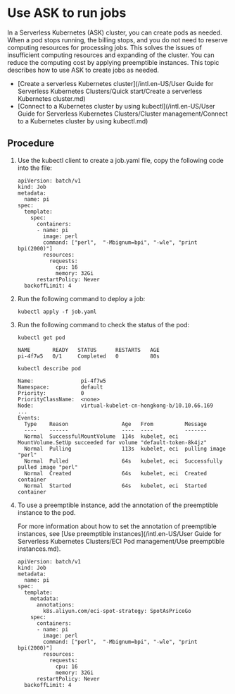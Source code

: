 # Use ASK to run jobs

In a Serverless Kubernetes \(ASK\) cluster, you can create pods as needed. When a pod stops running, the billing stops, and you do not need to reserve computing resources for processing jobs. This solves the issues of insufficient computing resources and expanding of the cluster. You can reduce the computing cost by applying preemptible instances. This topic describes how to use ASK to create jobs as needed.

-   [Create a serverless Kubernetes cluster](/intl.en-US/User Guide for Serverless Kubernetes Clusters/Quick start/Create a serverless Kubernetes cluster.md)
-   [Connect to a Kubernetes cluster by using kubectl](/intl.en-US/User Guide for Serverless Kubernetes Clusters/Cluster management/Connect to a Kubernetes cluster by using kubectl.md)

## Procedure

1.  Use the kubectl client to create a job.yaml file, copy the following code into the file:

    ```
    apiVersion: batch/v1
    kind: Job
    metadata:
      name: pi
    spec:
      template:
        spec:
          containers:
          - name: pi
            image: perl
            command: ["perl",  "-Mbignum=bpi", "-wle", "print bpi(2000)"]
            resources:
              requests:
                cpu: 16
                memory: 32Gi
          restartPolicy: Never
      backoffLimit: 4
    ```

2.  Run the following command to deploy a job:

    ```
    kubectl apply -f job.yaml
    ```

3.  Run the following command to check the status of the pod:

    ```
    kubectl get pod
    ```

    ```
    NAME       READY   STATUS      RESTARTS   AGE
    pi-4f7w5   0/1     Completed   0          80s
    ```

    ```
    kubectl describe pod
    ```

    ```
    Name:               pi-4f7w5
    Namespace:          default
    Priority:           0
    PriorityClassName:  <none>
    Node:               virtual-kubelet-cn-hongkong-b/10.10.66.169
    ...
    Events:
      Type    Reason                 Age   From          Message
      ----    ------                 ----  ----          -------
      Normal  SuccessfulMountVolume  114s  kubelet, eci  MountVolume.SetUp succeeded for volume "default-token-8k4jz"
      Normal  Pulling                113s  kubelet, eci  pulling image "perl"
      Normal  Pulled                 64s   kubelet, eci  Successfully pulled image "perl"
      Normal  Created                64s   kubelet, eci  Created container
      Normal  Started                64s   kubelet, eci  Started container
    ```

4.  To use a preemptible instance, add the annotation of the preemptible instance to the pod.

    For more information about how to set the annotation of preemptible instances, see [Use preemptible instances](/intl.en-US/User Guide for Serverless Kubernetes Clusters/ECI Pod management/Use preemptible instances.md).

    ```
    apiVersion: batch/v1
    kind: Job
    metadata:
      name: pi
    spec:
      template:
        metadata:
          annotations:
            k8s.aliyun.com/eci-spot-strategy: SpotAsPriceGo
        spec:
          containers:
          - name: pi
            image: perl
            command: ["perl",  "-Mbignum=bpi", "-wle", "print bpi(2000)"]
            resources:
              requests:
                cpu: 16
                memory: 32Gi
          restartPolicy: Never
      backoffLimit: 4
    ```


